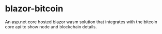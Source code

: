 # blazor-bitcoin
An asp.net core hosted blazor wasm solution that integrates with the bitcoin core api to show node and blockchain details.

